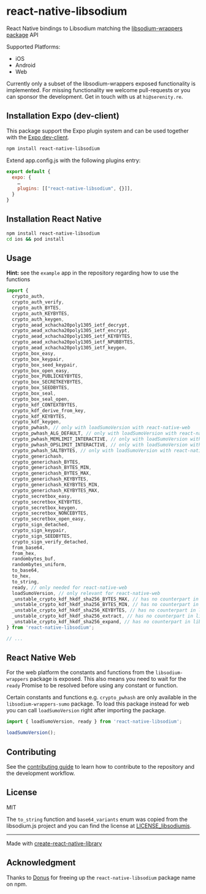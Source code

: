 # react-native-libsodium

React Native bindings to Libsodium matching the [libsodium-wrappers package](https://www.npmjs.com/package/libsodium-wrappers) API

Supported Platforms:

- iOS
- Android
- Web

Currently only a subset of the libsodium-wrappers exposed functionality is implemented. For missing functionality we welcome pull-requests or you can sponsor the development. Get in touch with us at `hi@serenity.re`.

## Installation Expo (dev-client)

This package support the Expo plugin system and can be used together with the [Expo dev-client](https://docs.expo.dev/clients/introduction/).

```sh
npm install react-native-libsodium
```

Extend app.config.js with the following plugins entry:

```js
export default {
  expo: {
    …
    plugins: [["react-native-libsodium", {}]],
  }
}
```

## Installation React Native

```sh
npm install react-native-libsodium
cd ios && pod install
```

## Usage

**Hint:** see the `example` app in the repository regarding how to use the functions

```js
import {
  crypto_auth,
  crypto_auth_verify,
  crypto_auth_BYTES,
  crypto_auth_KEYBYTES,
  crypto_auth_keygen,
  crypto_aead_xchacha20poly1305_ietf_decrypt,
  crypto_aead_xchacha20poly1305_ietf_encrypt,
  crypto_aead_xchacha20poly1305_ietf_KEYBYTES,
  crypto_aead_xchacha20poly1305_ietf_NPUBBYTES,
  crypto_aead_xchacha20poly1305_ietf_keygen,
  crypto_box_easy,
  crypto_box_keypair,
  crypto_box_seed_keypair,
  crypto_box_open_easy,
  crypto_box_PUBLICKEYBYTES,
  crypto_box_SECRETKEYBYTES,
  crypto_box_SEEDBYTES,
  crypto_box_seal,
  crypto_box_seal_open,
  crypto_kdf_CONTEXTBYTES,
  crypto_kdf_derive_from_key,
  crypto_kdf_KEYBYTES,
  crypto_kdf_keygen,
  crypto_pwhash, // only with loadSumoVersion with react-native-web
  crypto_pwhash_ALG_DEFAULT, // only with loadSumoVersion with react-native-web
  crypto_pwhash_MEMLIMIT_INTERACTIVE, // only with loadSumoVersion with react-native-web
  crypto_pwhash_OPSLIMIT_INTERACTIVE, // only with loadSumoVersion with react-native-web
  crypto_pwhash_SALTBYTES, // only with loadSumoVersion with react-native-web
  crypto_generichash,
  crypto_generichash_BYTES,
  crypto_generichash_BYTES_MIN,
  crypto_generichash_BYTES_MAX,
  crypto_generichash_KEYBYTES,
  crypto_generichash_KEYBYTES_MIN,
  crypto_generichash_KEYBYTES_MAX,
  crypto_secretbox_easy,
  crypto_secretbox_KEYBYTES,
  crypto_secretbox_keygen,
  crypto_secretbox_NONCEBYTES,
  crypto_secretbox_open_easy,
  crypto_sign_detached,
  crypto_sign_keypair,
  crypto_sign_SEEDBYTES,
  crypto_sign_verify_detached,
  from_base64,
  from_hex,
  randombytes_buf,
  randombytes_uniform,
  to_base64,
  to_hex,
  to_string,
  ready, // only needed for react-native-web
  loadSumoVersion, // only relevant for react-native-web
  _unstable_crypto_kdf_hkdf_sha256_BYTES_MAX, // has no counterpart in libsodium-wrappers yet
  _unstable_crypto_kdf_hkdf_sha256_BYTES_MIN, // has no counterpart in libsodium-wrappers yet
  _unstable_crypto_kdf_hkdf_sha256_KEYBYTES, // has no counterpart in libsodium-wrappers yet
  _unstable_crypto_kdf_hkdf_sha256_extract, // has no counterpart in libsodium-wrappers yet
  _unstable_crypto_kdf_hkdf_sha256_expand, // has no counterpart in libsodium-wrappers yet
} from 'react-native-libsodium';

// ...
```

## React Native Web

For the web platform the constants and functions from the `libsodium-wrappers` package is exposed. This also means you need to wait for the `ready` Promise to be resolved before using any constant or function.

Certain constants and functions e.g. `crypto_pwhash` are only available in the `libsodium-wrappers-sumo` package. To load this package instead for web you can call `loadSumoVersion` right after importing the package.

```ts
import { loadSumoVersion, ready } from 'react-native-libsodium';

loadSumoVersion();
```

## Contributing

See the [contributing guide](CONTRIBUTING.md) to learn how to contribute to the repository and the development workflow.

## License

MIT

The `to_string` function and `base64_variants` enum was copied from the libsodium.js project and you can find the license at [LICENSE_libsodiumjs](LICENSE_libsodiumjs).

---

Made with [create-react-native-library](https://github.com/callstack/react-native-builder-bob)

## Acknowledgment

Thanks to [Donus](https://github.com/donus3) for freeing up the `react-native-libsodium` package name on npm.
